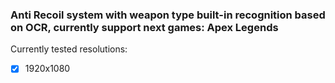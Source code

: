 ### Anti Recoil system with weapon type built-in recognition based on OCR, currently support next games: Apex Legends


Currently tested resolutions: 
- [x] 1920x1080
